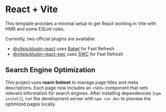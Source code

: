 # React + Vite

This template provides a minimal setup to get React working in Vite with HMR and some ESLint rules.

Currently, two official plugins are available:

- [@vitejs/plugin-react](https://github.com/vitejs/vite-plugin-react/blob/main/packages/plugin-react/README.md) uses [Babel](https://babeljs.io/) for Fast Refresh
- [@vitejs/plugin-react-swc](https://github.com/vitejs/vite-plugin-react-swc) uses [SWC](https://swc.rs/) for Fast Refresh

## Search Engine Optimization

This project uses **react-helmet** to manage page titles and meta descriptions. Each page now includes an `<SEO>` component that sets relevant information for search engines. After installing dependencies (`npm install`), run the development server with `npm run dev` to preview the optimized pages locally.
